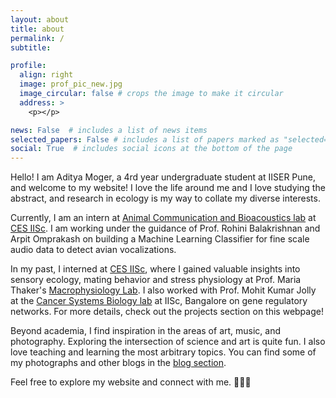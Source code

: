 ```yaml
---
layout: about
title: about
permalink: /
subtitle: 

profile:
  align: right
  image: prof_pic_new.jpg
  image_circular: false # crops the image to make it circular
  address: >
    <p></p>

news: False  # includes a list of news items
selected_papers: False # includes a list of papers marked as "selected={true}"
social: True  # includes social icons at the bottom of the page
---
```


<p> </p>

Hello! I am Aditya Moger, a 4rd year undergraduate student at IISER Pune, and welcome to my website! I love the life around me and I love studying the abstract, and research in ecology is my way to collate my diverse interests. 

Currently, I am an intern at [Animal Communication and Bioacoustics lab](https://sites.google.com/view/rohinibalakrishnanlab/home) at [CES IISc](https://ces.iisc.ac.in/). I am working under the guidance of Prof. Rohini Balakrishnan and Arpit Omprakash on building a Machine Learning Classifier for fine scale audio data to detect avian vocalizations. 

In my past, I interned at [CES IISc](https://ces.iisc.ac.in/), where I gained valuable insights into sensory ecology, mating behavior and stress physiology at Prof. Maria Thaker's [Macrophysiology Lab](https://mariathaker.weebly.com/). I also worked with Prof. Mohit Kumar Jolly at the [Cancer Systems Biology lab](https://be.iisc.ac.in/~mkjolly/) at IISc, Bangalore on gene regulatory networks. For more details, check out the projects section on this webpage! 

Beyond academia, I find inspiration in the areas of art, music, and photography. Exploring the intersection of science and art is quite fun. I also love teaching and learning the most arbitrary topics. You can find some of my photographs and other blogs in the [blog section](https://mogeraditya.github.io/blog/category/photography/).

Feel free to explore my website and connect with me. 🌿🎶✨
